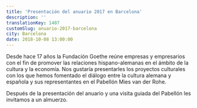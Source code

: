 ```yaml
---
title: 'Presentación del anuario 2017 en Barcelona'
description: ''
translationKey: 1407
customSlug: anuario-2017-barcelona
city: Barcelona
date: 2018-10-08 13:00:00
---
```


Desde hace 17 años la Fundación Goethe reúne empresas y empresarios con el fin de promover las relaciones hispano-alemanas en el ámbito de la cultura y la economía. Nos gustaría presentarles los proyectos culturales con los que hemos fomentado el diálogo entre la cultura alemana y española y sus representantes en el Pabellón Mies van der Rohe.

Después de la presentación del anuario y una visita guiada del Pabellón les invitamos a un almuerzo.
